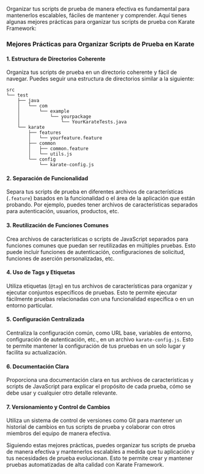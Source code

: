 Organizar tus scripts de prueba de manera efectiva es fundamental para mantenerlos escalables, fáciles de mantener y comprender. Aquí tienes algunas mejores prácticas para organizar tus scripts de prueba con Karate Framework:

### Mejores Prácticas para Organizar Scripts de Prueba en Karate

#### 1. Estructura de Directorios Coherente

Organiza tus scripts de prueba en un directorio coherente y fácil de navegar. Puedes seguir una estructura de directorios similar a la siguiente:

```
src
└── test
    ├── java
    │   └── com
    │       └── example
    │           └── yourpackage
    │               └── YourKarateTests.java
    └── karate
        ├── features
        │   └── yourfeature.feature
        ├── common
        │   ├── common.feature
        │   └── utils.js
        └── config
            └── karate-config.js
```

#### 2. Separación de Funcionalidad

Separa tus scripts de prueba en diferentes archivos de características (`.feature`) basados en la funcionalidad o el área de la aplicación que están probando. Por ejemplo, puedes tener archivos de características separados para autenticación, usuarios, productos, etc.

#### 3. Reutilización de Funciones Comunes

Crea archivos de características o scripts de JavaScript separados para funciones comunes que puedan ser reutilizadas en múltiples pruebas. Esto puede incluir funciones de autenticación, configuraciones de solicitud, funciones de aserción personalizadas, etc.

#### 4. Uso de Tags y Etiquetas

Utiliza etiquetas (`@tag`) en tus archivos de características para organizar y ejecutar conjuntos específicos de pruebas. Esto te permite ejecutar fácilmente pruebas relacionadas con una funcionalidad específica o en un entorno particular.

#### 5. Configuración Centralizada

Centraliza la configuración común, como URL base, variables de entorno, configuración de autenticación, etc., en un archivo `karate-config.js`. Esto te permite mantener la configuración de tus pruebas en un solo lugar y facilita su actualización.

#### 6. Documentación Clara

Proporciona una documentación clara en tus archivos de características y scripts de JavaScript para explicar el propósito de cada prueba, cómo se debe usar y cualquier otro detalle relevante.

#### 7. Versionamiento y Control de Cambios

Utiliza un sistema de control de versiones como Git para mantener un historial de cambios en tus scripts de prueba y colaborar con otros miembros del equipo de manera efectiva.

Siguiendo estas mejores prácticas, puedes organizar tus scripts de prueba de manera efectiva y mantenerlos escalables a medida que tu aplicación y tus necesidades de prueba evolucionan. Esto te permite crear y mantener pruebas automatizadas de alta calidad con Karate Framework.